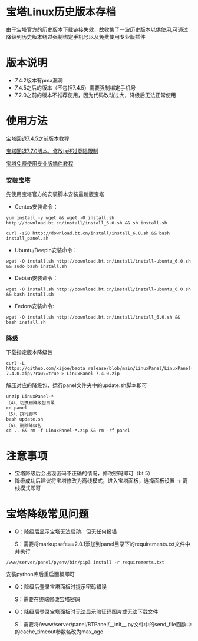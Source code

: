 # 宝塔Linux历史版本存档
由于宝塔官方的历史版本下载链接失效，故收集了一波历史版本以供使用,可通过降级到历史版本绕过强制绑定手机号以及免费使用专业版插件

# 版本说明
* 7.4.2版本有pma漏洞
* 7.4.5之后的版本（不包括7.4.5）需要强制绑定手机号
* 7.2.0之前的版本不推荐使用，因为代码改动过大，降级后无法正常使用

# 使用方法
[宝塔回退7.4.5之前版本教程](https://blog.csdn.net/saygoodbyeyo/article/details/132534437)

[宝塔回退7.7.0版本，修改js绕过登陆限制](https://blog.csdn.net/saygoodbyeyo/article/details/132540562)

[宝塔免费使用专业版插件教程](https://blog.csdn.net/saygoodbyeyo/article/details/132542724)

### 安装宝塔

先使用宝塔官方的安装脚本安装最新版宝塔
* Centos安装命令：

```
yum install -y wget && wget -O install.sh http://download.bt.cn/install/install_6.0.sh && sh install.sh
```
```
curl -sSO http://download.bt.cn/install/install_6.0.sh && bash install_panel.sh 
```
* Ubuntu/Deepin安装命令：
```
wget -O install.sh http://download.bt.cn/install/install-ubuntu_6.0.sh && sudo bash install.sh 
```
* Debian安装命令：
```
wget -O install.sh http://download.bt.cn/install/install-ubuntu_6.0.sh && bash install.sh 
```
* Fedora安装命令:
```
wget -O install.sh http://download.bt.cn/install/install_6.0.sh && bash install.sh
```

### 降级
下载指定版本降级包
```
curl -L https://github.com/xijoe/baota_release/blob/main/LinuxPanel/LinuxPanel-7.4.0.zip\?raw\=true > LinuxPanel-7.4.0.zip
```
解压对应的降级包，运行panel文件夹中的update.sh脚本即可

```
unzip LinuxPanel-*
（4）、切换到降级包目录
cd panel
（5）、执行脚本
bash update.sh
（6）、删除降级包
cd .. && rm -f LinuxPanel-*.zip && rm -rf panel
```
# 注意事项

* 宝塔降级后会出现密码不正确的情况，修改密码即可（bt 5）
* 降级成功后建议将宝塔修改为离线模式，进入宝塔面板，选择面板设置 -> 离线模式即可

# 宝塔降级常见问题

* Q：降级后显示宝塔无法启动，但无任何报错

  S：需要将markupsafe==2.0.1添加到panel目录下的requirements.txt文件中并执行
```
/www/server/panel/pyenv/bin/pip3 install -r requirements.txt
```
安装python库后重启面板即可

* Q：降级后登录宝塔面板时提示密码错误

  S：需要在终端修改宝塔密码

* Q：降级后登录宝塔面板时无法显示验证码图片或无法下载文件

  S：需要将/www/server/panel/BTPanel/\_\_init\_\_.py文件中的send_file函数中的cache_timeout参数名改为max_age
